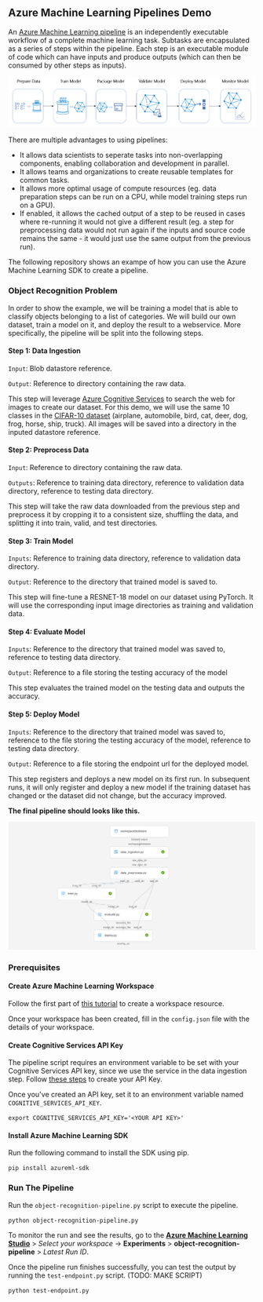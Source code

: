 ## Azure Machine Learning Pipelines Demo

An [Azure Machine Learning pipeline](https://docs.microsoft.com/en-us/azure/machine-learning/service/concept-ml-pipelines) is an independently executable workflow of a complete machine learning task. Subtasks are encapsulated as a series of steps within the pipeline. Each step is an executable module of code which can have inputs and produce outputs (which can then be consumed by other steps as inputs). 

![](images/aml-pipeline-flow.png)

There are multiple advantages to using pipelines:

- It allows data scientists to seperate tasks into non-overlapping components, enabling collaboration and development in parallel.
- It allows teams and organizations to create reusable templates for common tasks.
- It allows more optimal usage of compute resources (eg. data preparation steps can be run on a CPU, while model training steps run on a GPU).
- If enabled, it allows the cached output of a step to be reused in cases where re-running it would not give a different result (eg. a step for preprocessing data would not run again if the inputs and source code remains the same - it would just use the same output from the previous run).

The following repository shows an exampe of how you can use the Azure Machine Learning SDK to create a pipeline. 

### Object Recognition Problem

In order to show the example, we will be training a model that is able to classify objects belonging to a list of categories. We will build our own dataset, train a model on it, and deploy the result to a webservice. More specifically, the pipeline will be split into the following steps.

#### Step 1: Data Ingestion

`Input`: Blob datastore reference. 

`Output`: Reference to directory containing the raw data.

This step will leverage [Azure Cognitive Services](https://azure.microsoft.com/en-us/services/cognitive-services/) to search the web for images to create our dataset. For this demo, we will use the same 10 classes in the [CIFAR-10 dataset](https://www.cs.toronto.edu/~kriz/cifar.html) (airplane, automobile, bird, cat, deer, dog, frog, horse, ship, truck). All images will be saved into a directory in the inputed datastore reference.

#### Step 2: Preprocess Data

`Input`: Reference to directory containing the raw data.

`Outputs`: Reference to training data directory, reference to validation data directory, reference to testing data directory.

This step will take the raw data downloaded from the previous step and preprocess it by cropping it to a consistent size, shuffling the data, and splitting it into train, valid, and test directories.

#### Step 3: Train Model

`Inputs`: Reference to training data directory, reference to validation data directory.

`Output`: Reference to the directory that trained model is saved to.

This step will fine-tune a RESNET-18 model on our dataset using PyTorch. It will use the corresponding input image directories as training and validation data.

#### Step 4: Evaluate Model

`Inputs`:  Reference to the directory that trained model was saved to, reference to testing data directory.

`Output`: Reference to a file storing the testing accuracy of the model

This step evaluates the trained model on the testing data and outputs the accuracy.

#### Step 5: Deploy Model

`Inputs`:  Reference to the directory that trained model was saved to, reference to the file storing the testing accuracy of the model, reference to testing data directory.

`Output`: Reference to a file storing the endpoint url for the deployed model.

This step registers and deploys a new model on its first run. In subsequent runs, it will only register and deploy a new model if the training dataset has changed or the dataset did not change, but the accuracy improved.

**The final pipeline should looks like this.**

![](images/pipeline-screenshot.png)

### Prerequisites

#### Create Azure Machine Learning Workspace

Follow the first part of [this tutorial](https://docs.microsoft.com/en-us/azure/machine-learning/service/tutorial-1st-experiment-sdk-setup#create-a-workspace) to create a workspace resource.

Once your workspace has been created, fill in the `config.json` file with the details of your workspace.

#### Create Cognitive Services API Key

The pipeline script requires an environment variable to be set with your Cognitive Services API key, since we use the service in the data ingestion step. Follow [these steps](https://docs.microsoft.com/en-us/azure/cognitive-services/cognitive-services-apis-create-account?tabs=multiservice%2Cwindows) to create your API Key.

Once you've created an API key, set it to an environment variable named `COGNITIVE_SERVICES_API_KEY`.

```
export COGNITIVE_SERVICES_API_KEY='<YOUR API KEY>'
```

#### Install Azure Machine Learning SDK

Run the following command to install the SDK using pip.

```
pip install azureml-sdk
```

### Run The Pipeline

Run the `object-recognition-pipeline.py` script to execute the pipeline.

```
python object-recognition-pipeline.py
```

To monitor the run and see the results, go to the **[Azure Machine Learning Studio](https://ml.azure.com/)** > *Select your workspace* -> **Experiments** > **object-recognition-pipeline** > *Latest Run ID*.

Once the pipeline run finishes successfully, you can test the output by running the `test-endpoint.py` script. (TODO: MAKE SCRIPT)

```
python test-endpoint.py
```
